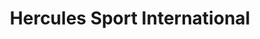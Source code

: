 ---
title: "Hercules Sport International"
url: /bangalore/hercules-sport-international/
shop: Sport
---